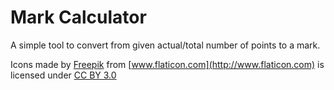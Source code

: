# Mark Calculator

A simple tool to convert from given actual/total number of points to a mark. 


Icons made by [Freepik](http://www.freepik.com) 
from [www.flaticon.com](http://www.flaticon.com)
is licensed under [CC BY 3.0](http://creativecommons.org/licenses/by/3.0/) 
